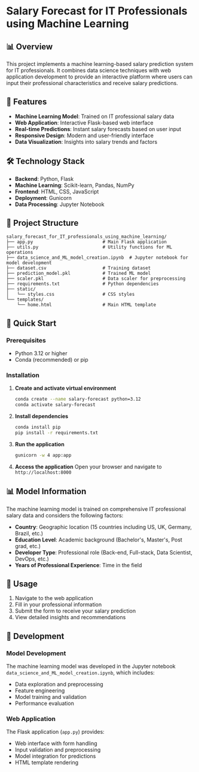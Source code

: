 # Salary Forecast for IT Professionals using Machine Learning

## 📊 Overview

This project implements a machine learning-based salary prediction system for IT professionals. It combines data science techniques with web application development to provide an interactive platform where users can input their professional characteristics and receive salary predictions.

## 🚀 Features

- **Machine Learning Model**: Trained on IT professional salary data
- **Web Application**: Interactive Flask-based web interface
- **Real-time Predictions**: Instant salary forecasts based on user input
- **Responsive Design**: Modern and user-friendly interface
- **Data Visualization**: Insights into salary trends and factors

## 🛠️ Technology Stack

- **Backend**: Python, Flask
- **Machine Learning**: Scikit-learn, Pandas, NumPy
- **Frontend**: HTML, CSS, JavaScript
- **Deployment**: Gunicorn
- **Data Processing**: Jupyter Notebook

## 📁 Project Structure

```
salary_forecast_for_IT_professionals_using_machine_learning/
├── app.py                          # Main Flask application
├── utils.py                        # Utility functions for ML operations
├── data_science_and_ML_model_creation.ipynb  # Jupyter notebook for model development
├── dataset.csv                     # Training dataset
├── prediction_model.pkl            # Trained ML model
├── scaler.pkl                      # Data scaler for preprocessing
├── requirements.txt                # Python dependencies
├── static/
│   └── styles.css                  # CSS styles
└── templates/
    └── home.html                   # Main HTML template
```

## 🚀 Quick Start

### Prerequisites

- Python 3.12 or higher
- Conda (recommended) or pip

### Installation

1. **Create and activate virtual environment**
   ```bash
   conda create --name salary-forecast python=3.12
   conda activate salary-forecast
   ```

2. **Install dependencies**
   ```bash
   conda install pip
   pip install -r requirements.txt
   ```

3. **Run the application**
   ```bash
   gunicorn -w 4 app:app
   ```

4. **Access the application**
   Open your browser and navigate to `http://localhost:8000`

## 📊 Model Information

The machine learning model is trained on comprehensive IT professional salary data and considers the following factors:

- **Country**: Geographic location (15 countries including US, UK, Germany, Brazil, etc.)
- **Education Level**: Academic background (Bachelor's, Master's, Post grad, etc.)
- **Developer Type**: Professional role (Back-end, Full-stack, Data Scientist, DevOps, etc.)
- **Years of Professional Experience**: Time in the field

## 🎯 Usage

1. Navigate to the web application
2. Fill in your professional information
3. Submit the form to receive your salary prediction
4. View detailed insights and recommendations

## 🔧 Development

### Model Development
The machine learning model was developed in the Jupyter notebook `data_science_and_ML_model_creation.ipynb`, which includes:
- Data exploration and preprocessing
- Feature engineering
- Model training and validation
- Performance evaluation

### Web Application
The Flask application (`app.py`) provides:
- Web interface with form handling
- Input validation and preprocessing
- Model integration for predictions
- HTML template rendering